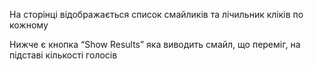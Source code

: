 На сторінці відображається список смайликів та лічильник кліків по кожному

Нижче є кнопка “Show Results” яка виводить смайл, що переміг, на підставі кількості голосів
